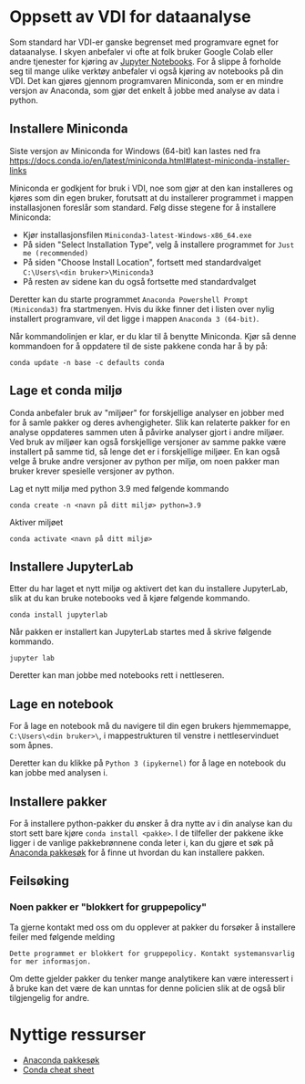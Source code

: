 # Oppsett av VDI for dataanalyse

Som standard har VDI-er ganske begrenset med programvare egnet for dataanalyse. I skyen anbefaler vi ofte at folk bruker Google Colab eller andre tjenester for kjøring av [Jupyter Notebooks](https://jupyter.org/). For å slippe å forholde seg til mange ulike verktøy anbefaler vi også kjøring av notebooks på din VDI. Det kan gjøres gjennom programvaren Miniconda, som er en mindre versjon av Anaconda, som gjør det enkelt å jobbe med analyse av data i python.

## Installere Miniconda

Siste versjon av Miniconda for Windows (64-bit) kan lastes ned fra https://docs.conda.io/en/latest/miniconda.html#latest-miniconda-installer-links

Miniconda er godkjent for bruk i VDI, noe som gjør at den kan installeres og kjøres som din egen bruker, forutsatt at du installerer programmet i mappen installasjonen foreslår som standard. Følg disse stegene for å installere Miniconda:

- Kjør installasjonsfilen `Miniconda3-latest-Windows-x86_64.exe`
- På siden "Select Installation Type", velg å installere programmet for `Just me (recommended)`
- På siden "Choose Install Location", fortsett med standardvalget `C:\Users\<din bruker>\Miniconda3`
- På resten av sidene kan du også fortsette med standardvalget

Deretter kan du starte programmet `Anaconda Powershell Prompt (Miniconda3)` fra startmenyen. Hvis du ikke finner det i listen over nylig installert programvare, vil det ligge i mappen `Anaconda 3 (64-bit)`.

Når kommandolinjen er klar, er du klar til å benytte Miniconda. Kjør så denne kommandoen for å oppdatere til de siste pakkene conda har å by på:

```
conda update -n base -c defaults conda
```

## Lage et conda miljø

Conda anbefaler bruk av "miljøer" for forskjellige analyser en jobber med for å samle pakker og deres avhengigheter. Slik kan relaterte pakker for en analyse oppdateres sammen uten å påvirke analyser gjort i andre miljøer. Ved bruk av miljøer kan også forskjellige versjoner av samme pakke være installert på samme tid, så lenge det er i forskjellige miljøer. En kan også velge å bruke andre versjoner av python per miljø, om noen pakker man bruker krever spesielle versjoner av python.

Lag et nytt miljø med python 3.9 med følgende kommando

```
conda create -n <navn på ditt miljø> python=3.9
```

Aktiver miljøet

```
conda activate <navn på ditt miljø>
```

## Installere JupyterLab

Etter du har laget et nytt miljø og aktivert det kan du installere JupyterLab, slik at du kan bruke notebooks ved å kjøre følgende kommando.

```
conda install jupyterlab
```

Når pakken er installert kan JupyterLab startes med å skrive følgende kommando.

```
jupyter lab
```

Deretter kan man jobbe med notebooks rett i nettleseren.

## Lage en notebook

For å lage en notebook må du navigere til din egen brukers hjemmemappe, `C:\Users\<din bruker>\`, i mappestrukturen til venstre i nettleservinduet som åpnes.

Deretter kan du klikke på `Python 3 (ipykernel)` for å lage en notebook du kan jobbe med analysen i.

## Installere pakker

For å installere python-pakker du ønsker å dra nytte av i din analyse kan du stort sett bare kjøre `conda install <pakke>`. I de tilfeller der pakkene ikke ligger i de vanlige pakkebrønnene conda leter i, kan du gjøre et søk på [Anaconda pakkesøk](https://anaconda.org/search?q=geopandas) for å finne ut hvordan du kan installere pakken.

## Feilsøking

### Noen pakker er "blokkert for gruppepolicy"

Ta gjerne kontakt med oss om du opplever at pakker du forsøker å installere feiler med følgende melding

```
Dette programmet er blokkert for gruppepolicy. Kontakt systemansvarlig for mer informasjon.
```

Om dette gjelder pakker du tenker mange analytikere kan være interessert i å bruke kan det være de kan unntas for denne policien slik at de også blir tilgjengelig for andre.

# Nyttige ressurser

- [Anaconda pakkesøk](https://anaconda.org/search?q=)
- [Conda cheat sheet](https://conda.io/projects/conda/en/latest/user-guide/cheatsheet.html)
